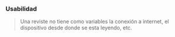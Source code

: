 ### Usabilidad

>Una reviste no tiene como variables la conexión a internet, el dispositivo desde donde se esta leyendo, etc.